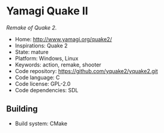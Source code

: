 # Yamagi Quake II

_Remake of Quake 2._

- Home: http://www.yamagi.org/quake2/
- Inspirations: Quake 2
- State: mature
- Platform: Windows, Linux
- Keywords: action, remake, shooter
- Code repository: https://github.com/yquake2/yquake2.git
- Code language: C
- Code license: GPL-2.0
- Code dependencies: SDL

## Building

- Build system: CMake
